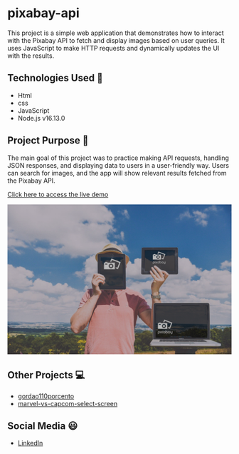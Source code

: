 # pixabay-api

This project is a simple web application that demonstrates how to interact with the Pixabay API to fetch and display images based on user queries. It uses JavaScript to make HTTP requests and dynamically updates the UI with the results.

## Technologies Used 🚀

- Html
- css
- JavaScript
- Node.js v16.13.0 

## Project Purpose 🎯

The main goal of this project was to practice making API requests, handling JSON responses, and displaying data to users in a user-friendly way. Users can search for images, and the app will show relevant results fetched from the Pixabay API.

[Click here to access the live demo](https://marcos-sco.github.io/pixabay-api/)

<p align="left">
  <a href='https://marcos-sco.github.io/pixabay-api/'>
    <img src="https://raw.githubusercontent.com/Marcos-SCO/pixabay-api/refs/heads/master/src/img/gallery.png" width="700" title="Pixabay API Gallery">
  </a>
</p>

## Other Projects 💻

- [gordao110porcento](https://github.com/Marcos-SCO/gordao110porcento)
- [marvel-vs-capcom-select-screen](https://github.com/Marcos-SCO/Marvel-vs-Capcom-select-select-screen)

## Social Media 😃

- [LinkedIn](https://www.linkedin.com/in/marcos-sco/)